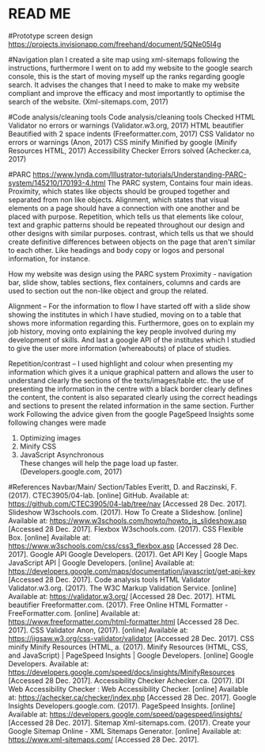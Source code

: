 # READ ME

#Prototype screen design
https://projects.invisionapp.com/freehand/document/5QNe05I4g

#Navigation plan 
I created a site map using xml-sitemaps following the instructions, furthermore I went on to add my website to the google search console, this is the start of moving myself up the ranks regarding google search. It advises the changes that I need to make to make my website compliant and improve the efficacy and most importantly to optimise the search of the website. (Xml-sitemaps.com, 2017)

#Code analysis/cleaning tools
Code analysis/cleaning tools	Checked
HTML Validator	no errors or warnings (Validator.w3.org, 2017)
HTML beautifier	Beautified with 2 space indents (Freeformatter.com, 2017)
CSS Validator	no errors or warnings (Anon, 2017)
CSS minify	Minified by google (Minify Resources HTML, 2017)
Accessibility Checker	Errors solved (Achecker.ca, 2017)
	

#PARC
https://www.lynda.com/Illustrator-tutorials/Understanding-PARC-system/145210/170193-4.html
The PARC system, Contains four main ideas.
 Proximity, which states like objects should be grouped together and separated from non like objects. 
Alignment, which states that visual elements on a page should have a connection with one another and be placed with purpose. 
Repetition, which tells us that elements like colour, text and graphic patterns should be repeated throughout our design and other designs with similar purposes.
contrast, which tells us that we should create definitive differences between objects on the page that aren't similar to each other. Like headings and body copy or logos and personal information, for instance.

How my website was design using the PARC system
Proximity -  navigation bar, slide show, tables sections, flex containers, columns and cards are used to section out the non-like object and group the related.

Alignment – For the information to flow I have started off with a slide show showing the institutes in which I have studied, moving on to a table that shows more information regarding this. Furthermore, goes on to explain my job history, moving onto explaining the key people involved during my development of skills. And last a google API of the institutes which I studied to give the user more information (whereabouts) of place of studies.

Repetition/contrast – I used highlight and colour when presenting my information which gives it a unique graphical pattern and allows the user to understand clearly the sections of the texts/images/table etc. the use of presenting the information in the centre with a black border clearly defines the content, the content is also separated clearly using the correct headings and sections to present the related information in the same section.
Further work
Following the advice given from the google PageSpeed Insights some following changes were made 
1.	Optimizing images 
2.	Minify CSS
3.	JavaScript Asynchronous  
These changes will help the page load up faster. (Developers.google.com, 2017)


#References 
Navbar/Main/ Section/Tables
Everitt, D. and Raczinski, F. (2017). CTEC3905/04-lab. [online] GitHub. Available at: https://github.com/CTEC3905/04-lab/tree/nav [Accessed 28 Dec. 2017].
Slideshow
W3schools.com. (2017). How To Create a Slideshow. [online] Available at: https://www.w3schools.com/howto/howto_js_slideshow.asp [Accessed 28 Dec. 2017].
Flexbox
W3schools.com. (2017). CSS Flexible Box. [online] Available at: https://www.w3schools.com/css/css3_flexbox.asp [Accessed 28 Dec. 2017].
Google API
Google Developers. (2017). Get API Key  |  Google Maps JavaScript API  |  Google Developers. [online] Available at: https://developers.google.com/maps/documentation/javascript/get-api-key [Accessed 28 Dec. 2017].
Code analysis tools
HTML Validator
Validator.w3.org. (2017). The W3C Markup Validation Service. [online] Available at: https://validator.w3.org/ [Accessed 28 Dec. 2017].
 HTML beautifier
Freeformatter.com. (2017). Free Online HTML Formatter - FreeFormatter.com. [online] Available at: https://www.freeformatter.com/html-formatter.html [Accessed 28 Dec. 2017].
CSS Validator
Anon, (2017). [online] Available at: https://jigsaw.w3.org/css-validator/validator [Accessed 28 Dec. 2017].
CSS minify
Minify Resources (HTML, a. (2017). Minify Resources (HTML, CSS, and JavaScript)  |  PageSpeed Insights  |  Google Developers. [online] Google Developers. Available at: https://developers.google.com/speed/docs/insights/MinifyResources [Accessed 28 Dec. 2017].
Accessibility Checker
Achecker.ca. (2017). IDI Web Accessibility Checker : Web Accessibility Checker. [online] Available at: https://achecker.ca/checker/index.php [Accessed 28 Dec. 2017].
Google Insights
Developers.google.com. (2017). PageSpeed Insights. [online] Available at: https://developers.google.com/speed/pagespeed/insights/ [Accessed 28 Dec. 2017].
Sitemap 
Xml-sitemaps.com. (2017). Create your Google Sitemap Online - XML Sitemaps Generator. [online] Available at: https://www.xml-sitemaps.com/ [Accessed 28 Dec. 2017].





